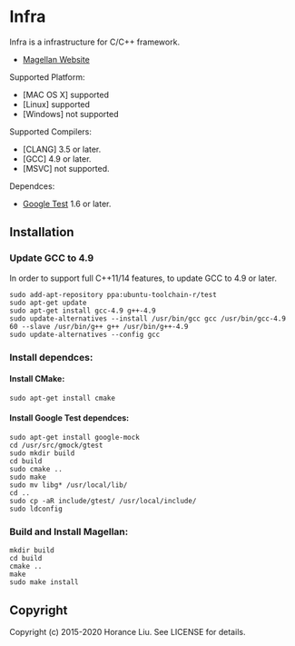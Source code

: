 # Infra 

Infra is a infrastructure for C/C++ framework.

* [Magellan Website](http://gitlab.com/horance/infra)

Supported Platform:
* [MAC OS X] supported
* [Linux] supported
* [Windows] not supported

Supported Compilers:
* [CLANG] 3.5 or later.
* [GCC] 4.9 or later.
* [MSVC] not supported.

Dependces:
* [Google Test](http://code.google.com/p/googletest/) 1.6 or later.

## Installation

### Update GCC to 4.9

In order to support full C++11/14 features, to update GCC to 4.9 or later.

    sudo add-apt-repository ppa:ubuntu-toolchain-r/test
    sudo apt-get update
    sudo apt-get install gcc-4.9 g++-4.9
    sudo update-alternatives --install /usr/bin/gcc gcc /usr/bin/gcc-4.9 60 --slave /usr/bin/g++ g++ /usr/bin/g++-4.9
    sudo update-alternatives --config gcc

### Install dependces:

#### Install CMake:

    sudo apt-get install cmake
  
#### Install Google Test dependces:

    sudo apt-get install google-mock
    cd /usr/src/gmock/gtest
    sudo mkdir build
    cd build
    sudo cmake ..
    sudo make
    sudo mv libg* /usr/local/lib/ 
    cd ..
    sudo cp -aR include/gtest/ /usr/local/include/
    sudo ldconfig

### Build and Install Magellan:

    mkdir build
    cd build
    cmake ..
    make
    sudo make install

## Copyright
Copyright (c) 2015-2020 Horance Liu. See LICENSE for details.
